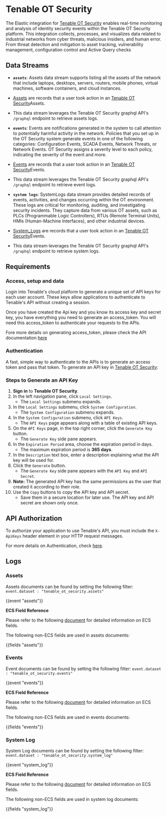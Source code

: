 # Tenable OT Security 

The Elastic integration for [Tenable OT Security](https://www.sailpoint.com/products/identity-security-cloud) enables real-time monitoring and analysis of identity security events within the Tenable OT Security platform. This integration collects, processes, and visualizes data related to industrial networks from cyber threats, malicious insiders, and human error. From threat detection and mitigation to asset tracking, vulnerability management, configuration control and Active Query checks

## Data Streams

- **`assets`**: Assets data stream supports listing all the assets of the network that include laptops, desktops, servers, routers, mobile phones, virtual machines, software containers, and cloud instances.
- [Assets](https://docs.tenable.com/OT-security/4_1/Content/Inventory/ViewAssetDetails.htm) are records that a user took action in an [Tenable OT Security](https://ot.tenalab.online/)Assets.
- This data stream leverages the Tenable OT Security graphql API's `/graphql` endpoint to retrieve assets logs.

- **`events`**: Events are notifications generated in the system to call attention to potentially harmful activity in the network. Policies that you set up in the OT Security system generate events in one of the following categories: Configuration Events, SCADA Events, Network Threats, or Network Events. OT Security assigns a severity level to each policy, indicating the severity of the event and more.
- [Events](https://docs.tenable.com/OT-security/4_1/Content/Events/Events.htm) are records that a user took action in an [Tenable OT Security](https://ot.tenalab.online/)Events.
- This data stream leverages the Tenable OT Security graphql API's `/graphql` endpoint to retrieve event logs.

- **`system logs`**: SystemLogs data stream provides detailed records of events, activities, and changes occurring within the OT environment. These logs are critical for monitoring, auditing, and investigating security incidents. They capture data from various OT assets, such as PLCs (Programmable Logic Controllers), RTUs (Remote Terminal Units), HMIs (Human-Machine Interfaces), and other industrial devices.
- [System_Logs](https://docs.tenable.com/OT-security/4_1/Content/Events/Events.htm) are records that a user took action in an [Tenable OT Security](https://ot.tenalab.online/)Events.
- This data stream leverages the Tenable OT Security graphql API's `/graphql` endpoint to retrieve system logs.

## Requirements

### Access, setup and data
Login into Tenable's cloud platform to generate a unique set of API keys for each user account. These keys allow applications to authenticate to Tenable's API without creating a session.

Once you have created the Api key and you know its access key and secret key, you have everything you need to generate an access_token. You will need this access_token to authenticate your requests to the APIs.

Fore more details on generating access_token, please check the API documentation [here](https://developer.tenable.com/docs/ot-generate-an-api-key)

### Authentication
A fast, simple way to authenticate to the APIs is to generate an access token and pass that token.
To generate an API key in [Tenable OT Security](https://developer.tenable.com/docs/ot-generate-an-api-key):


### Steps to Generate an API Key

1. **Sign in** to **Tenable OT Security**.
2. In the left navigation pane, click `Local Settings`.
   - The `Local Settings` submenu expands.
3. In the `Local Settings` submenu, click `System Configuration`.
   - The `System Configuration` submenu expands.
4. In the `System Configuration` submenu, click `API Keys`.
   - The `API Keys` page appears along with a table of existing API keys.
5. On the `API Keys` page, in the top right corner, click the `Generate Key` button.
   - The `Generate Key` side pane appears.
6. In the `Expiration Period` area, choose the expiration period in days.
   - The maximum expiration period is **365 days**.
7. In the `Description` text box, enter a description explaining what the API key will be used for.
8. Click the `Generate` button.
   - The `Generate Key` side pane appears with the `API Key` and `API Secret`.
9. **Note:** The generated API key has the same permissions as the user that created it according to their role.
10. Use the `Copy` buttons to copy the API key and API secret.
    - Save them in a secure location for later use. The API key and API secret are shown only once.

## API Authorization

To authorize your application to use Tenable's API, you must include the `X-ApiKeys` header element in your HTTP request messages.

For more details on Authentication, check [here](https://developer.tenable.com/docs/authorization).

## Logs

### Assets

Assets documents can be found by setting the following filter: 
`event.dataset : "tenable_ot_security.assets"`

{{event "assets"}}

**ECS Field Reference**

Please refer to the following [document](https://www.elastic.co/guide/en/ecs/current/ecs-field-reference.html) for detailed information on ECS fields.

The following non-ECS fields are used in assets documents:

{{fields "assets"}}

### Events

Event documents can be found by setting the following filter: 
`event.dataset : "tenable_ot_security.events"`

{{event "events"}}

**ECS Field Reference**

Please refer to the following [document](https://www.elastic.co/guide/en/ecs/current/ecs-field-reference.html) for detailed information on ECS fields.

The following non-ECS fields are used in events documents:

{{fields "events"}}

### System Log

System Log documents can be found by setting the following filter: 
`event.dataset : "tenable_ot_security.system_log"`

{{event "system_log"}}

**ECS Field Reference**

Please refer to the following [document](https://www.elastic.co/guide/en/ecs/current/ecs-field-reference.html) for detailed information on ECS fields.

The following non-ECS fields are used in system log documents:

{{fields "system_log"}}